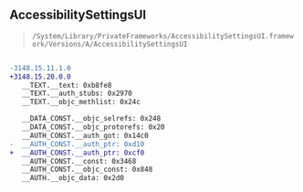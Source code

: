 ## AccessibilitySettingsUI

> `/System/Library/PrivateFrameworks/AccessibilitySettingsUI.framework/Versions/A/AccessibilitySettingsUI`

```diff

-3148.15.11.1.0
+3148.15.20.0.0
   __TEXT.__text: 0xb8fe8
   __TEXT.__auth_stubs: 0x2970
   __TEXT.__objc_methlist: 0x24c

   __DATA_CONST.__objc_selrefs: 0x248
   __DATA_CONST.__objc_protorefs: 0x20
   __AUTH_CONST.__auth_got: 0x14c0
-  __AUTH_CONST.__auth_ptr: 0xd10
+  __AUTH_CONST.__auth_ptr: 0xcf0
   __AUTH_CONST.__const: 0x3468
   __AUTH_CONST.__objc_const: 0x848
   __AUTH.__objc_data: 0x2d0

```
